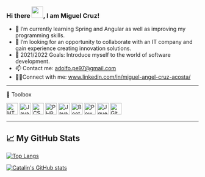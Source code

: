 ### Hi there <img src="https://raw.githubusercontent.com/MartinHeinz/MartinHeinz/master/wave.gif" width="30px">, I am Miguel Cruz!

- 🌱 I’m currently learning Spring and Angular as well as improving my programming skills.
- 🎯 I’m looking for an opportunity to collaborate with an IT company and gain experience creating innovation solutions.
- 🥅 2021/2022 Goals: Introduce myself to the world of software development.
- 📫 Contact me: adolfo.pe97@gmail.com
- 🤝🏻Connect with me: www.linkedin.com/in/miguel-angel-cruz-acosta/

---

🧰 Toolbox

<img src="https://cdn.worldvectorlogo.com/logos/html-1.svg" alt="HTML Logo" width="30" height="30"/>   <img src="https://cdn.worldvectorlogo.com/logos/logo-javascript.svg" alt="JavaScript Logo" width="30" height="30"/> <img src="https://cdn.worldvectorlogo.com/logos/css-3.svg" alt="CSS Logo" width="30" height="30"/>    <img src="https://cdn.worldvectorlogo.com/logos/php-1.svg" alt="PHP Logo" width="30" height="30"/> <img src="https://cdn.worldvectorlogo.com/logos/java-4.svg" alt="Java Logo" width="30" height="30"/>   <img src="https://cdn.worldvectorlogo.com/logos/bootstrap-4.svg" alt="Bootstrap Logo" width="30" height="30"/>   <img src="https://cdn.worldvectorlogo.com/logos/power-bi.svg" alt="Power Bi Logo" width="30" height="30"/>    <img src="https://cdn.worldvectorlogo.com/logos/jquery-1.svg" alt="Jquery Logo" width="30" height="30"/> <img src="https://cdn.worldvectorlogo.com/logos/git.svg" alt="Git Logo" width="30" height="30"/>

---

## &#x1f4c8; My GitHub Stats

[![Top Langs](https://github-readme-stats.vercel.app/api/top-langs/?username=miguelangelcruzA&hide=java,html,css&theme=radical)](https://github.com/anuraghazra/github-readme-stats)

[![Catalin's GitHub stats](https://github-readme-stats.vercel.app/api?username=miguelangelcruzA&theme=radical)](https://github.com/anuraghazra/github-readme-stats)
